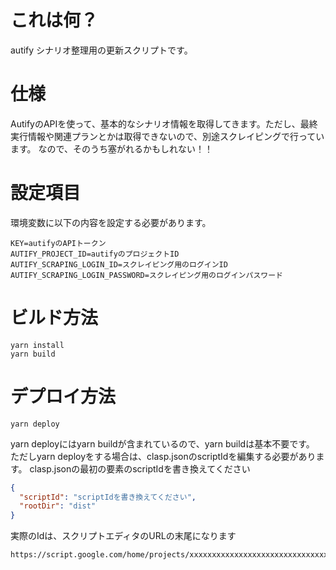 # これは何？
autify シナリオ整理用の更新スクリプトです。

# 仕様
AutifyのAPIを使って、基本的なシナリオ情報を取得してきます。ただし、最終実行情報や関連プランとかは取得できないので、別途スクレイピングで行っています。
  なので、そのうち塞がれるかもしれない！！

# 設定項目
環境変数に以下の内容を設定する必要があります。
```
KEY=autifyのAPIトークン
AUTIFY_PROJECT_ID=autifyのプロジェクトID
AUTIFY_SCRAPING_LOGIN_ID=スクレイピング用のログインID
AUTIFY_SCRAPING_LOGIN_PASSWORD=スクレイピング用のログインパスワード
```

# ビルド方法
```
yarn install
yarn build
```

# デプロイ方法
```
yarn deploy
```

yarn deployにはyarn buildが含まれているので、yarn buildは基本不要です。
ただしyarn deployをする場合は、clasp.jsonのscriptIdを編集する必要があります。
clasp.jsonの最初の要素のscriptIdを書き換えてください
```json
{
  "scriptId": "scriptIdを書き換えてください",
  "rootDir": "dist"
}
```
実際のIdは、スクリプトエディタのURLの末尾になります
```
https://script.google.com/home/projects/xxxxxxxxxxxxxxxxxxxxxxxxxxxxxxxx
```